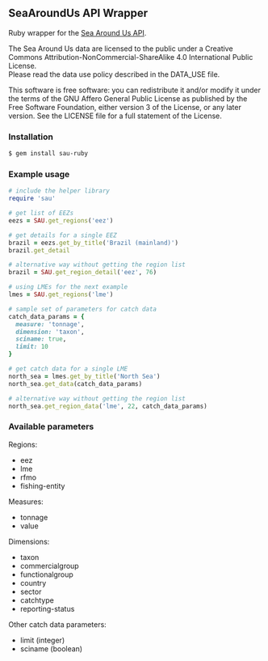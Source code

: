 ## SeaAroundUs API Wrapper
Ruby wrapper for the [Sea Around Us API](https://github.com/SeaAroundUs/sau-web-mt).

The Sea Around Us data are licensed to the public under a Creative Commons Attribution-NonCommercial-ShareAlike 4.0 International Public License.  
Please read the data use policy described in the DATA_USE file.

This software is free software:  you can redistribute it and/or modify
    it under the terms of the GNU Affero General Public License as published by
    the Free Software Foundation, either version 3 of the License, or
    any later version.  See the LICENSE file for a full statement of the License.


### Installation
```bash
$ gem install sau-ruby
```


### Example usage
```ruby
# include the helper library
require 'sau'

# get list of EEZs
eezs = SAU.get_regions('eez')

# get details for a single EEZ
brazil = eezs.get_by_title('Brazil (mainland)')
brazil.get_detail

# alternative way without getting the region list
brazil = SAU.get_region_detail('eez', 76)

# using LMEs for the next example
lmes = SAU.get_regions('lme')

# sample set of parameters for catch data
catch_data_params = {
  measure: 'tonnage',
  dimension: 'taxon',
  sciname: true,
  limit: 10
}

# get catch data for a single LME
north_sea = lmes.get_by_title('North Sea')
north_sea.get_data(catch_data_params)

# alternative way without getting the region list
north_sea.get_region_data('lme', 22, catch_data_params)
```


### Available parameters
Regions:
* eez
* lme
* rfmo
* fishing-entity

Measures:
* tonnage
* value

Dimensions:
* taxon
* commercialgroup
* functionalgroup
* country
* sector
* catchtype
* reporting-status

Other catch data parameters:
* limit (integer)
* sciname (boolean)
